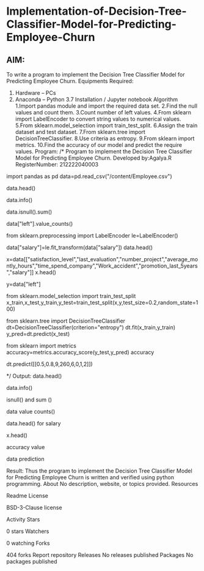 # Implementation-of-Decision-Tree-Classifier-Model-for-Predicting-Employee-Churn

## AIM:
To write a program to implement the Decision Tree Classifier Model for Predicting Employee Churn.
Equipments Required:
1. Hardware – PCs
2. Anaconda – Python 3.7 Installation / Jupyter notebook
Algorithm
1.Import pandas module and import the required data set.
2.Find the null values and count them.
3.Count number of left values.
4.From sklearn import LabelEncoder to convert string values to numerical values.
5.From sklearn.model_selection import train_test_split.
6.Assign the train dataset and test dataset.
7.From sklearn.tree import DecisionTreeClassifier.
8.Use criteria as entropy.
9.From sklearn import metrics. 10.Find the accuracy of our model and predict the require values.
Program:
/*
Program to implement the Decision Tree Classifier Model for Predicting Employee Churn.
Developed by:Agalya.R 
RegisterNumber: 212222040003

import pandas as pd
data=pd.read_csv("/content/Employee.csv")

data.head()

data.info()

data.isnull().sum()

data["left"].value_counts()

from sklearn.preprocessing import LabelEncoder
le=LabelEncoder()

data["salary"]=le.fit_transform(data["salary"])
data.head()

x=data[["satisfaction_level","last_evaluation","number_project","average_montly_hours","time_spend_company","Work_accident","promotion_last_5years","salary"]]
x.head()

y=data["left"]

from sklearn.model_selection import train_test_split
x_train,x_test,y_train,y_test=train_test_split(x,y,test_size=0.2,random_state=100)

from sklearn.tree import DecisionTreeClassifier
dt=DecisionTreeClassifier(criterion="entropy")
dt.fit(x_train,y_train)
y_pred=dt.predict(x_test)

from sklearn import metrics
accuracy=metrics.accuracy_score(y_test,y_pred)
accuracy

dt.predict([[0.5,0.8,9,260,6,0,1,2]])

*/
Output:
data.head()

data.info()

isnull() and sum ()

data value counts()

data.head() for salary

x.head()

accuracy value

data prediction

Result:
Thus the program to implement the Decision Tree Classifier Model for Predicting Employee Churn is written and verified using python programming.
About
No description, website, or topics provided. 
Resources

Readme 
License

BSD-3-Clause license 

Activity 
Stars

0 stars 
Watchers

0 watching 
Forks

404 forks 
Report repository 
Releases 
No releases published
Packages 
No packages published 
